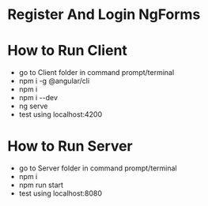 # Register And Login NgForms

# How to Run Client

* go to Client folder in command prompt/terminal
* npm i -g @angular/cli
* npm i
* npm i --dev
* ng serve
* test using localhost:4200


# How to Run Server

* go to Server folder in command prompt/terminal
* npm i
* npm run start
* test using localhost:8080